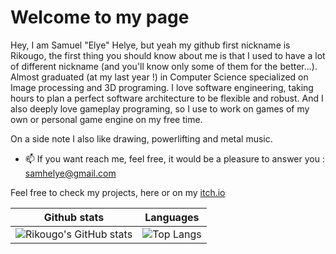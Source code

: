 # Welcome to my page

Hey, I am Samuel "Elye" Helye, but yeah my github first nickname is Rikougo, the first thing you should know about me is that I used to have a lot of different nickname (and you'll know only some of them for the better...). 
Almost graduated (at my last year !) in Computer Science specialized on Image processing and 3D programing. I love software engineering, taking hours to plan a perfect software architecture to be flexible and robust. And I also deeply love gameplay programing, so I use to work on games of my own or personal game engine on my free time. 

On a side note I also like drawing, powerlifting and metal music. 

- 📫 If you want reach me, feel free, it would be a pleasure to answer you : samhelye@gmail.com

Feel free to check my projects, here or on my [itch.io](https://sakeiru.itch.io/)

<!--
**Rikougo/Rikougo** is a ✨ _special_ ✨ repository because its `README.md` (this file) appears on your GitHub profile.

Here are some ideas to get you started:

- 🔭 I’m currently working on ...
- 🌱 I’m currently learning ...
- 👯 I’m looking to collaborate on ...
- 🤔 I’m looking for help with ...
- 💬 Ask me about ...
- 📫 How to reach me: ...
- 😄 Pronouns: ...
- ⚡ Fun fact: ...
-->

| Github stats | Languages |
| ----------- | ----------- |
| ![Rikougo's GitHub stats](https://github-readme-stats.vercel.app/api?username=Rikougo&show_icons=true&theme=tokyonight)     | ![Top Langs](https://github-readme-stats.vercel.app/api/top-langs/?username=Rikougo&layout=compact&theme=tokyonight) |





